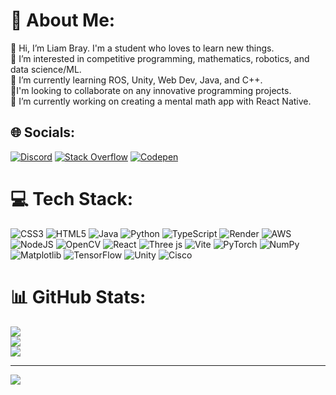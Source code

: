 # 💫 About Me:
👋 Hi, I’m Liam Bray. I'm a student who loves to learn new things.<br>👀 I’m interested in competitive programming, mathematics, robotics, and data science/ML.<br>🌱 I’m currently learning ROS, Unity, Web Dev, Java, and C++.<br>🔭I'm looking to collaborate on any innovative programming projects.<br>🚀 I’m currently working on creating a mental math app with React Native.

## 🌐 Socials:
[![Discord](https://img.shields.io/badge/Discord-%237289DA.svg?logo=discord&logoColor=white)](https://discordapp.com/users/900545493149573160) [![Stack Overflow](https://img.shields.io/badge/-Stackoverflow-FE7A16?logo=stack-overflow&logoColor=white)](https://stackoverflow.com/users/28137244) [![Codepen](https://img.shields.io/badge/Codepen-000000?style=for-the-badge&logo=codepen&logoColor=white)](https://codepen.io/1unarzDev) 

# 💻 Tech Stack:
![CSS3](https://img.shields.io/badge/css3-%231572B6.svg?style=for-the-badge&logo=css3&logoColor=white) ![HTML5](https://img.shields.io/badge/html5-%23E34F26.svg?style=for-the-badge&logo=html5&logoColor=white) ![Java](https://img.shields.io/badge/java-%23ED8B00.svg?style=for-the-badge&logo=openjdk&logoColor=white) ![Python](https://img.shields.io/badge/python-3670A0?style=for-the-badge&logo=python&logoColor=ffdd54) ![TypeScript](https://img.shields.io/badge/typescript-%23007ACC.svg?style=for-the-badge&logo=typescript&logoColor=white) ![Render](https://img.shields.io/badge/Render-%46E3B7.svg?style=for-the-badge&logo=render&logoColor=white) ![AWS](https://img.shields.io/badge/AWS-%23FF9900.svg?style=for-the-badge&logo=amazon-aws&logoColor=white) ![NodeJS](https://img.shields.io/badge/node.js-6DA55F?style=for-the-badge&logo=node.js&logoColor=white) ![OpenCV](https://img.shields.io/badge/opencv-%23white.svg?style=for-the-badge&logo=opencv&logoColor=white) ![React](https://img.shields.io/badge/react-%2320232a.svg?style=for-the-badge&logo=react&logoColor=%2361DAFB) ![Three js](https://img.shields.io/badge/threejs-black?style=for-the-badge&logo=three.js&logoColor=white) ![Vite](https://img.shields.io/badge/vite-%23646CFF.svg?style=for-the-badge&logo=vite&logoColor=white) ![PyTorch](https://img.shields.io/badge/PyTorch-%23EE4C2C.svg?style=for-the-badge&logo=PyTorch&logoColor=white) ![NumPy](https://img.shields.io/badge/numpy-%23013243.svg?style=for-the-badge&logo=numpy&logoColor=white) ![Matplotlib](https://img.shields.io/badge/Matplotlib-%23ffffff.svg?style=for-the-badge&logo=Matplotlib&logoColor=black) ![TensorFlow](https://img.shields.io/badge/TensorFlow-%23FF6F00.svg?style=for-the-badge&logo=TensorFlow&logoColor=white) ![Unity](https://img.shields.io/badge/unity-%23000000.svg?style=for-the-badge&logo=unity&logoColor=white) ![Cisco](https://img.shields.io/badge/cisco-%23049fd9.svg?style=for-the-badge&logo=cisco&logoColor=black)
# 📊 GitHub Stats:
![](https://github-readme-stats.vercel.app/api?username=1unarzDev&theme=dark&hide_border=false&include_all_commits=true&count_private=true)<br/>
![](https://github-readme-streak-stats.herokuapp.com/?user=1unarzDev&theme=dark&hide_border=false)<br/>
![](https://github-readme-stats.vercel.app/api/top-langs/?username=1unarzDev&theme=dark&hide_border=false&include_all_commits=true&count_private=true&layout=compact)

---
[![](https://visitcount.itsvg.in/api?id=1unarzDev&icon=0&color=0)](https://visitcount.itsvg.in)

<!-- Proudly created with GPRM ( https://gprm.itsvg.in ) -->
